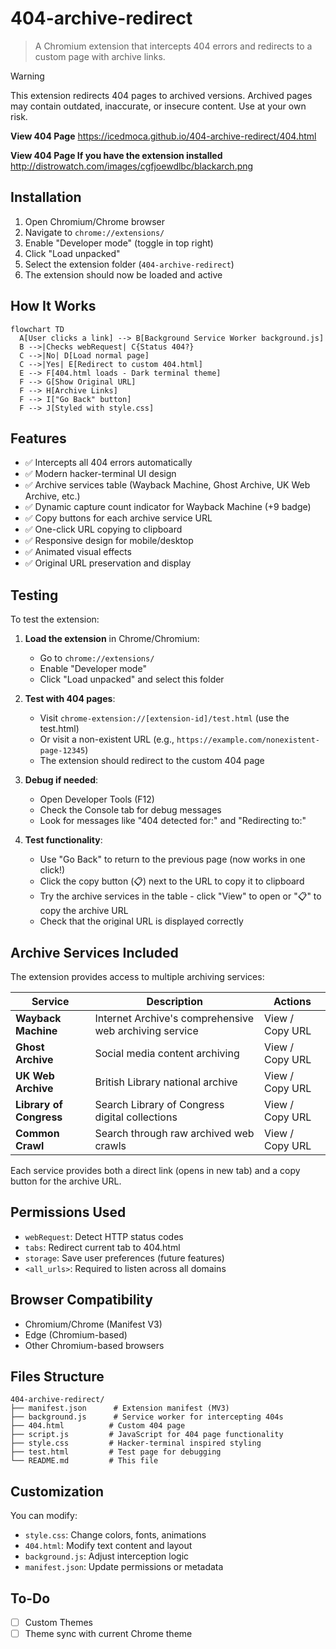 # 404-archive-redirect

> A Chromium extension that intercepts 404 errors and redirects to a custom page with  archive links.

> [!WARNING]
 This extension redirects 404 pages to archived versions. Archived pages may contain outdated, inaccurate, or insecure content. Use at your own risk.

**View 404 Page** https://icedmoca.github.io/404-archive-redirect/404.html

**View 404 Page If you have the extension installed** http://distrowatch.com/images/cgfjoewdlbc/blackarch.png

## Installation

1. Open Chromium/Chrome browser
2. Navigate to `chrome://extensions/`
3. Enable "Developer mode" (toggle in top right)
4. Click "Load unpacked"
5. Select the extension folder (`404-archive-redirect`)
6. The extension should now be loaded and active

## How It Works

```mermaid
flowchart TD
  A[User clicks a link] --> B[Background Service Worker background.js]
  B -->|Checks webRequest| C{Status 404?}
  C -->|No| D[Load normal page]
  C -->|Yes| E[Redirect to custom 404.html]
  E --> F[404.html loads - Dark terminal theme]
  F --> G[Show Original URL]
  F --> H[Archive Links]
  F --> I["Go Back" button]
  F --> J[Styled with style.css]
```


## Features

- ✅ Intercepts all 404 errors automatically
- ✅ Modern hacker-terminal UI design
- ✅ Archive services table (Wayback Machine, Ghost Archive, UK Web Archive, etc.)
- ✅ Dynamic capture count indicator for Wayback Machine (+9 badge)
- ✅ Copy buttons for each archive service URL
- ✅ One-click URL copying to clipboard
- ✅ Responsive design for mobile/desktop
- ✅ Animated visual effects
- ✅ Original URL preservation and display

## Testing

To test the extension:

1. **Load the extension** in Chrome/Chromium:
   - Go to `chrome://extensions/`
   - Enable "Developer mode"
   - Click "Load unpacked" and select this folder

2. **Test with 404 pages**:
   - Visit `chrome-extension://[extension-id]/test.html` (use the test.html)
   - Or visit a non-existent URL (e.g., `https://example.com/nonexistent-page-12345`)
   - The extension should redirect to the custom 404 page

3. **Debug if needed**:
   - Open Developer Tools (F12)
   - Check the Console tab for debug messages
   - Look for messages like "404 detected for:" and "Redirecting to:"

4. **Test functionality**:
   - Use "Go Back" to return to the previous page (now works in one click!)
   - Click the copy button (📋) next to the URL to copy it to clipboard
   - Try the archive services in the table - click "View" to open or "📋" to copy the archive URL
   - Check that the original URL is displayed correctly

## Archive Services Included

The extension provides access to multiple archiving services:

| Service | Description | Actions |
|---------|-------------|---------|
| **Wayback Machine** | Internet Archive's comprehensive web archiving service | View / Copy URL |
| **Ghost Archive** | Social media content archiving | View / Copy URL |
| **UK Web Archive** | British Library national archive | View / Copy URL |
| **Library of Congress** | Search Library of Congress digital collections | View / Copy URL |
| **Common Crawl** | Search through raw archived web crawls | View / Copy URL |

Each service provides both a direct link (opens in new tab) and a copy button for the archive URL.

## Permissions Used

- `webRequest`: Detect HTTP status codes  
- `tabs`: Redirect current tab to 404.html  
- `storage`: Save user preferences (future features)  
- `<all_urls>`: Required to listen across all domains 

## Browser Compatibility

- Chromium/Chrome (Manifest V3)
- Edge (Chromium-based)
- Other Chromium-based browsers

## Files Structure

```
404-archive-redirect/
├── manifest.json      # Extension manifest (MV3)
├── background.js      # Service worker for intercepting 404s
├── 404.html          # Custom 404 page
├── script.js         # JavaScript for 404 page functionality
├── style.css         # Hacker-terminal inspired styling
├── test.html         # Test page for debugging
└── README.md         # This file
```


## Customization

You can modify:
- `style.css`: Change colors, fonts, animations
- `404.html`: Modify text content and layout
- `background.js`: Adjust interception logic
- `manifest.json`: Update permissions or metadata

## To-Do
- [ ] Custom Themes  
- [ ] Theme sync with current Chrome theme  

